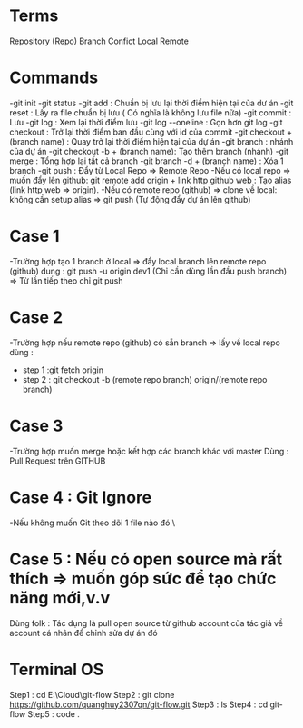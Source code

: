 
# Terms

Repository (Repo)
Branch
Confict
Local
Remote
# Commands

-git init
-git status
-git add : Chuẩn bị lưu lại thời điểm hiện tại của dư án
-git reset : Lấy ra file chuẩn bị lưu ( Có nghĩa là không lưu file nữa)
-git commit : Lưu 
-git log : Xem lại thời điểm lưu 
-git log --oneline : Gọn hơn git log
-git checkout : Trở lại thời điểm ban đầu cùng với id của commit
-git checkout + (branch name) : Quay trở lại thời điểm hiện tại của dự án
-git branch : nhánh của dự án
-git checkout -b + (branch name): Tạo thêm branch (nhánh)
-git merge : Tổng hợp lại tất cả branch
-git branch -d + (branch name) : Xóa 1 branch
-git push : Đẩy từ Local Repo => Remote Repo
-Nếu có local repo => muốn đẩy lên github:
git remote add origin + link http github web : Tạo alias (link http web => origin).
-Nếu có remote repo (github) => clone về local:
không cần setup alias => git push (Tự động đẩy dự án lên github)

# Case 1 
-Trường hợp tạo 1 branch ở local => đẩy local branch lên remote repo (github)
dung : git push -u origin dev1 (Chỉ cần dùng lần đầu push branch) => Từ lần tiếp theo chỉ git push

# Case 2
-Trường hợp nếu remote repo (github) có sẵn branch => lấy về local repo
dùng : 
- step 1 :git fetch origin 
- step 2 : git checkout -b (remote repo branch) origin/(remote repo branch)

# Case 3
-Trường hợp muốn merge hoặc kết hợp các branch khác với master
Dùng : Pull Request trên GITHUB

# Case 4 : Git Ignore
-Nếu không muốn Git theo dõi 1 file nào đó \

# Case 5 : Nếu có open source mà rất thích => muốn góp sức để tạo chức năng mới,v.v
Dùng folk : Tác dụng là pull open source từ github account của tác giả về account cá nhân 
 để chỉnh sửa dự án đó
# Terminal OS
Step1 : cd E:\Cloud\git-flow
Step2 : git clone https://github.com/quanghuy2307qn/git-flow.git
Step3 : ls
Step4 : cd git-flow
Step5 : code .